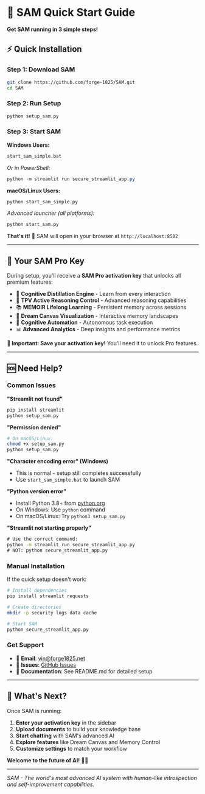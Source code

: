 # 🚀 SAM Quick Start Guide

**Get SAM running in 3 simple steps!**

## ⚡ Quick Installation

### Step 1: Download SAM
```bash
git clone https://github.com/forge-1825/SAM.git
cd SAM
```

### Step 2: Run Setup
```bash
python setup_sam.py
```

### Step 3: Start SAM

**Windows Users:**
```cmd
start_sam_simple.bat
```
*Or in PowerShell:*
```powershell
python -m streamlit run secure_streamlit_app.py
```

**macOS/Linux Users:**
```bash
python start_sam_simple.py
```

*Advanced launcher (all platforms):*
```bash
python start_sam.py
```

**That's it!** 🎉 SAM will open in your browser at `http://localhost:8502`

---

## 🔑 Your SAM Pro Key

During setup, you'll receive a **SAM Pro activation key** that unlocks all premium features:

- 🧠 **Cognitive Distillation Engine** - Learn from every interaction
- 🧠 **TPV Active Reasoning Control** - Advanced reasoning capabilities  
- 📚 **MEMOIR Lifelong Learning** - Persistent memory across sessions
- 🎨 **Dream Canvas Visualization** - Interactive memory landscapes
- 🤖 **Cognitive Automation** - Autonomous task execution
- 📊 **Advanced Analytics** - Deep insights and performance metrics

**💾 Important: Save your activation key!** You'll need it to unlock Pro features.

---

## 🆘 Need Help?

### Common Issues

**"Streamlit not found"**
```bash
pip install streamlit
python setup_sam.py
```

**"Permission denied"**
```bash
# On macOS/Linux:
chmod +x setup_sam.py
python setup_sam.py
```

**"Character encoding error" (Windows)**
- This is normal - setup still completes successfully
- Use `start_sam_simple.bat` to launch SAM

**"Python version error"**
- Install Python 3.8+ from [python.org](https://python.org)
- On Windows: Use `python` command
- On macOS/Linux: Try `python3 setup_sam.py`

**"Streamlit not starting properly"**
```cmd
# Use the correct command:
python -m streamlit run secure_streamlit_app.py
# NOT: python secure_streamlit_app.py
```

### Manual Installation

If the quick setup doesn't work:

```bash
# Install dependencies
pip install streamlit requests

# Create directories
mkdir -p security logs data cache

# Start SAM
python secure_streamlit_app.py
```

### Get Support

- 📧 **Email**: vin@forge1825.net
- 🐛 **Issues**: [GitHub Issues](https://github.com/forge-1825/SAM/issues)
- 📖 **Documentation**: See README.md for detailed setup

---

## 🌟 What's Next?

Once SAM is running:

1. **Enter your activation key** in the sidebar
2. **Upload documents** to build your knowledge base
3. **Start chatting** with SAM's advanced AI
4. **Explore features** like Dream Canvas and Memory Control
5. **Customize settings** to match your workflow

**Welcome to the future of AI!** 🚀🧠

---

*SAM - The world's most advanced AI system with human-like introspection and self-improvement capabilities.*
